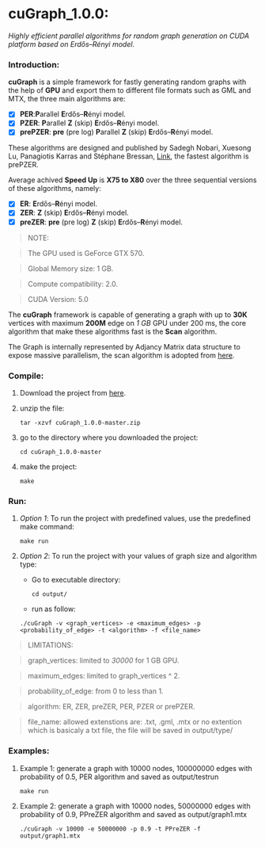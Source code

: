 # cuGraph_1.0.0:
*Highly efficient parallel algorithms for random graph generation on CUDA platform based on Erdős–Rényi model.*

### Introduction:
**cuGraph** is a simple framework for fastly generating random graphs with the help of **GPU** and export them to different file formats such as GML and MTX, the three main algorithms are:
- [X] **PER**:**P**arallel **E**rdős–**R**ényi model.
- [X] **PZER**: **P**arallel **Z** (skip) **E**rdős–**R**ényi model.
- [X] **prePZER**: **pre** (pre log) **P**arallel **Z** (skip) **E**rdős–**R**ényi model.

These algorithms are designed and published by Sadegh Nobari, Xuesong Lu, Panagiotis Karras and Stéphane Bressan, [Link](http://icdt.tu-dortmund.de/proceedings/edbticdt2011proc/WebProceedings/papers/edbt/a30-nobari.pdf), the fastest algorithm is prePZER.

Average achived __Speed Up__ is __X75 to X80__ over the three sequential versions of these algorithms, namely:
- [X] **ER**: **E**rdős–**R**ényi model.
- [x] **ZER**: **Z** (skip) **E**rdős–**R**ényi model.
- [X] **preZER**: **pre** (pre log) **Z** (skip) **E**rdős–**R**ényi model.

> NOTE:

> The GPU used is GeForce GTX 570.

> Global Memory size: 1 GB.

> Compute compatibility: 2.0.

> CUDA Version: 5.0

The **cuGraph** framework is capable of generating a graph with up to **30K** vertices with maximum **200M** edge on *1 GB* GPU under 200 ms, the core algorithm that make these algorithms fast is the **Scan** algorithm.

The Graph is internally represented by Adjancy Matrix data structure to expose massive parallelism, the scan algorithm is adopted from [here](https://research.nvidia.com/sites/default/files/publications/nvr-2008-003.pdf).


### Compile:
1. Download the project from [here](https://github.com/mahmoudmheisen91/cuGraph_1.0.0/archive/master.zip).
2. unzip the file:

   ```
   tar -xzvf cuGraph_1.0.0-master.zip
   ```
3. go to the directory where you downloaded the project:

   ```
   cd cuGraph_1.0.0-master
   ```
4. make the project:

   ```
   make
   ```


### Run:
1. *Option 1*: To run the project with predefined values, use the predefined make command:

   ```
   make run
   ``` 

2. *Option 2*: To run the project with your values of graph size and algorithm type:
   * Go to executable directory:
   	 ```
     cd output/
     ```
   * run as follow:
   
    ```
    ./cuGraph -v <graph_vertices> -e <maximum_edges> -p <probability_of_edge> -t <algorithm> -f <file_name>
    ```


> LIMITATIONS:

> graph\_vertices: limited to _30000_ for 1 GB GPU.

> maximum\_edges: limited to graph\_vertices ^ 2.

> probability\_of\_edge: from 0 to less than 1.

> algorithm: ER, ZER, preZER, PER, PZER or prePZER.

> file\_name: allowed extenstions are: .txt, .gml, .mtx or no extention which is basicaly a txt file, the file will be saved in output/type/


### Examples:
1. Example 1: generate a graph with 10000 nodes, 100000000 edges with probability of 0.5, PER algorithm and saved as output/testrun

   ```
   make run
   ```

2. Example 2: generate a graph with 10000 nodes, 50000000 edges with probability of 0.9, PPreZER algorithm and saved as output/graph1.mtx

   ```
   ./cuGraph -v 10000 -e 50000000 -p 0.9 -t PPreZER -f output/graph1.mtx
   ```
